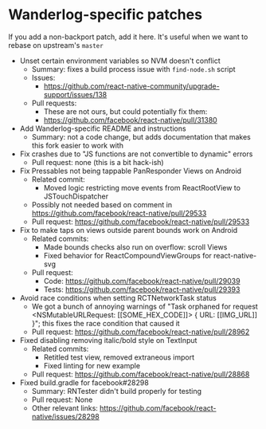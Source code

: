 # Wanderlog-specific patches

If you add a non-backport patch, add it here. It's useful when we want to 
rebase on upstream's `master`

- Unset certain environment variables so NVM doesn't conflict
  - Summary: fixes a build process issue with `find-node.sh` script
  - Issues:
    - https://github.com/react-native-community/upgrade-support/issues/138
  - Pull requests:
    - These are not ours, but could potentially fix them:
    - https://github.com/facebook/react-native/pull/31380 
- Add Wanderlog-specific README and instructions
  - Summary: not a code change, but adds documentation that makes this fork 
    easier to work with
- Fix crashes due to "JS functions are not convertible to dynamic" errors
  - Pull request: none (this is a bit hack-ish)
- Fix Pressables not being tappable PanResponder Views on Android
  - Related commit:
    - Moved logic restricting move events from ReactRootView to JSTouchDispatcher
  - Possibly not needed based on comment in https://github.com/facebook/react-native/pull/29533
  - Pull request: https://github.com/facebook/react-native/pull/29533
- Fix to make taps on views outside parent bounds work on Android
  - Related commits:
    - Made bounds checks also run on overflow: scroll Views
    - Fixed behavior for ReactCompoundViewGroups for react-native-svg
  - Pull request:
    - Code: https://github.com/facebook/react-native/pull/29039
    - Tests: https://github.com/facebook/react-native/pull/29393
- Avoid race conditions when setting RCTNetworkTask status
  - We got a bunch of annoying warnings of "Task orphaned for request <NSMutableURLRequest: [[SOME_HEX_CODE]]> { URL: [[IMG_URL]] }"; this fixes the race condition that caused it
  - Pull request: https://github.com/facebook/react-native/pull/28962
- Fixed disabling removing italic/bold style on TextInput
  - Related commits:
    - Retitled test view, removed extraneous import
    - Fixed linting for new example
  - Pull request: https://github.com/facebook/react-native/pull/28868
- Fixed build.gradle for facebook#28298
  - Summary: RNTester didn't build properly for testing
  - Pull request: None
  - Other relevant links: https://github.com/facebook/react-native/issues/28298
